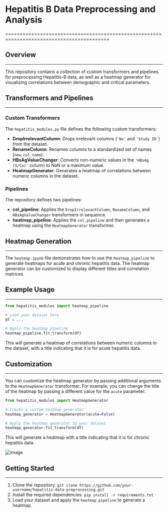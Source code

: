 # Hepatitis B Data Preprocessing and Analysis
==========================================================================================

## Overview
------------

This repository contains a collection of custom transformers and pipelines for preprocessing Hepatitis-B data, as well as a heatmap generator for visualizing correlations between demographic and critical parameters.

## Transformers and Pipelines
-----------------------------

### Custom Transformers

The `hepatitis_modules.py` file defines the following custom transformers:

* **DropIrrelevantColumn**: Drops irrelevant columns (`'No'` and `'Study ID'`) from the dataset.
* **RenameColumn**: Renames columns to a standardized set of names (`new_col_name`).
* **HBsAgValueChanger**: Converts non-numeric values in the `'HBsAg (S/Co)'` column to NaN or a maximum value.
* **HeatmapGenerator**: Generates a heatmap of correlations between numeric columns in the dataset.

### Pipelines

The repository defines two pipelines:

* **col_pipeline**: Applies the `DropIrrelevantColumn`, `RenameColumn`, and `HBsAgValueChanger` transformers in sequence.
* **heatmap_pipeline**: Applies the `col_pipeline` and then generates a heatmap using the `HeatmapGenerator` transformer.

## Heatmap Generation
----------------------

The `heatmap.ipynb` file demonstrates how to use the `heatmap_pipeline` to generate heatmaps for acute and chronic hepatitis data. The heatmap generator can be customized to display different titles and correlation matrices.

## Example Usage
-----------------

```python
from hepatitis_modules import heatmap_pipeline

# Load your dataset here
df = ...

# Apply the heatmap pipeline
heatmap_pipeline.fit_transform(df)
```

This will generate a heatmap of correlations between numeric columns in the dataset, with a title indicating that it is for acute hepatitis data.

## Customization
-----------------

You can customize the heatmap generator by passing additional arguments to the `HeatmapGenerator` transformer. For example, you can change the title of the heatmap by passing a different value for the `acute` parameter:

```python
from hepatitis_modules import HeatmapGenerator

# Create a custom heatmap generator
heatmap_generator = HeatmapGenerator(acute=False)

# Apply the heatmap generator to your dataset
heatmap_generator.fit_transform(df)
```

This will generate a heatmap with a title indicating that it is for chronic hepatitis data.

![image](https://github.com/user-attachments/assets/c4dae829-74ff-4db5-9b3d-048d08cb5b4e)


## Getting Started
-------------------

1. Clone the repository: `git clone https://github.com/your-username/hepatitis-data-preprocessing.git`
2. Install the required dependencies: `pip install -r requirements.txt`
3. Load your dataset and apply the `heatmap_pipeline` to generate a heatmap.
